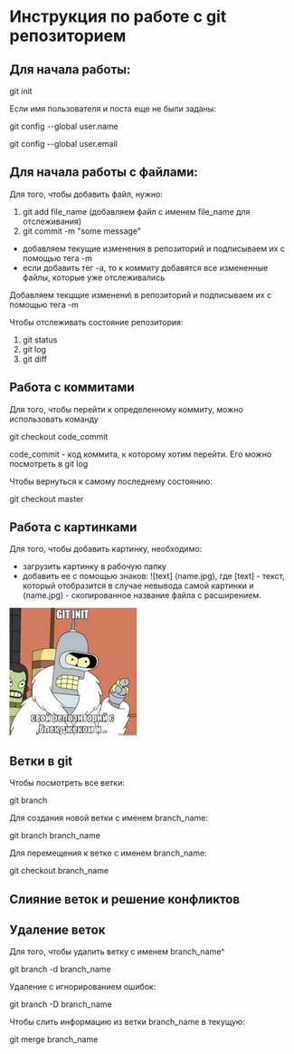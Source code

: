 # Инструкция по работе с git репозиторием

## Для начала работы:

git init

Если имя пользователя и поста еще не были заданы:

git config --global user.name

git config --global user.email

## Для начала работы с файлами:

Для того, чтобы добавить файл, нужно:

1. git add file_name (добавляем файл с именем file_name для отслеживания)
2. git commit -m "some message"

* добавляем текущие изменения в репозиторий и подписываем их с помощью тега -m
* если добавить тег -a, то к коммиту добавятся все измененные файлы, которые уже отслеживались

Добавляем текцщие изменени\ в репозиторий и подписываем их с помощью тега -m

Чтобы отслеживать состояние репозитория:
1. git status
2. git log
3. git diff

## Работа с коммитами

Для того, чтобы перейти к определенному коммиту, можно использовать команду

git checkout code_commit

code_commit - код коммита, к которому хотим перейти. Его можно посмотреть в git log

Чтобы вернуться к самому последнему состоянию:

git checkout master

## Работа с картинками

Для того, чтобы добавить картинку, необходимо:
* загрузить картинку в рабочую папку
* добавить ее с помощью знаков: ![text] (name.jpg), где [text] - текст, который отобразится в случае невывода самой картинки и (name.jpg) - скопированное название файла с расширением.

![mem](mem.jpg)


## Ветки в git

Чтобы посмотреть все ветки:

git branch


Для создания новой ветки с именем branch_name:

git branch branch_name

Для перемещения к ветке с именем branch_name:

git checkout branch_name

## Слияние веток и решение конфликтов
## Удаление веток

Для того, чтобы удалить ветку с именем branch_name^

git branch -d branch_name

Удаление с игнорированием ошибок:

git branch -D branch_name


Чтобы слить информацию из ветки branch_name в текущую:

git merge branch_name